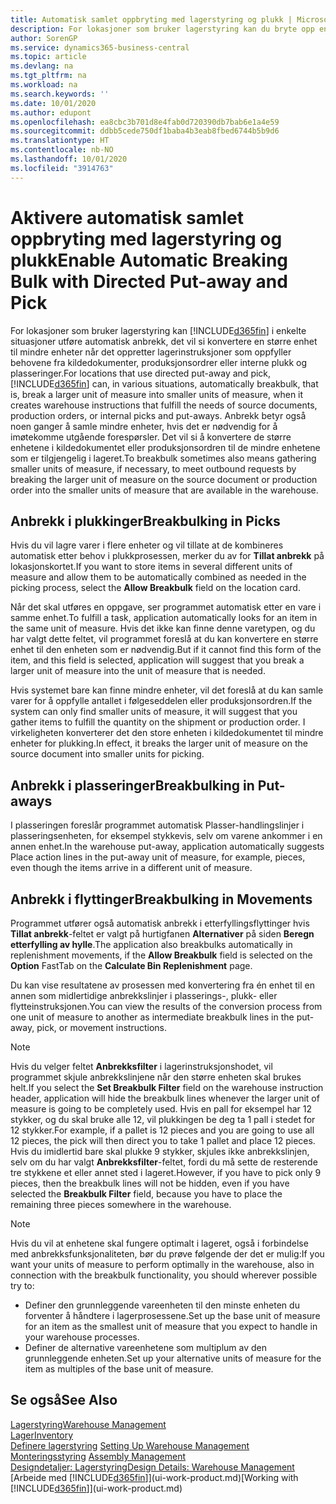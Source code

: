 ```yaml
---
title: Automatisk samlet oppbryting med lagerstyring og plukk | Microsoft-dokumentasjon
description: For lokasjoner som bruker lagerstyring kan du bryte opp en større enhet til mindre enheter når det oppretter lagerinstruksjoner som oppfyller behovene fra kildedokumenter, produksjonsordrer eller interne plukk og plasseringer.
author: SorenGP
ms.service: dynamics365-business-central
ms.topic: article
ms.devlang: na
ms.tgt_pltfrm: na
ms.workload: na
ms.search.keywords: ''
ms.date: 10/01/2020
ms.author: edupont
ms.openlocfilehash: ea8cbc3b701d8e4fab0d720390db7bab6e1a4e59
ms.sourcegitcommit: ddbb5cede750df1baba4b3eab8fbed6744b5b9d6
ms.translationtype: HT
ms.contentlocale: nb-NO
ms.lasthandoff: 10/01/2020
ms.locfileid: "3914763"
---
```

# <a name="enable-automatic-breaking-bulk-with-directed-put-away-and-pick"></a><span data-ttu-id="89e7a-103">Aktivere automatisk samlet oppbryting med lagerstyring og plukk</span><span class="sxs-lookup"><span data-stu-id="89e7a-103">Enable Automatic Breaking Bulk with Directed Put-away and Pick</span></span>
<span data-ttu-id="89e7a-104">For lokasjoner som bruker lagerstyring kan [!INCLUDE[d365fin](includes/d365fin_md.md)] i enkelte situasjoner utføre automatisk anbrekk, det vil si konvertere en større enhet til mindre enheter når det oppretter lagerinstruksjoner som oppfyller behovene fra kildedokumenter, produksjonsordrer eller interne plukk og plasseringer.</span><span class="sxs-lookup"><span data-stu-id="89e7a-104">For locations that use directed put-away and pick, [!INCLUDE[d365fin](includes/d365fin_md.md)] can, in various situations, automatically breakbulk, that is, break a larger unit of measure into smaller units of measure, when it creates warehouse instructions that fulfill the needs of source documents, production orders, or internal picks and put-aways.</span></span> <span data-ttu-id="89e7a-105">Anbrekk betyr også noen ganger å samle mindre enheter, hvis det er nødvendig for å imøtekomme utgående forespørsler. Det vil si å konvertere de større enhetene i kildedokumentet eller produksjonsordren til de mindre enhetene som er tilgjengelig i lageret.</span><span class="sxs-lookup"><span data-stu-id="89e7a-105">To breakbulk sometimes also means gathering smaller units of measure, if necessary, to meet outbound requests by breaking the larger unit of measure on the source document or production order into the smaller units of measure that are available in the warehouse.</span></span>   

## <a name="breakbulking-in-picks"></a><span data-ttu-id="89e7a-106">Anbrekk i plukkinger</span><span class="sxs-lookup"><span data-stu-id="89e7a-106">Breakbulking in Picks</span></span>  
<span data-ttu-id="89e7a-107">Hvis du vil lagre varer i flere enheter og vil tillate at de kombineres automatisk etter behov i plukkprosessen, merker du av for **Tillat anbrekk** på lokasjonskortet.</span><span class="sxs-lookup"><span data-stu-id="89e7a-107">If you want to store items in several different units of measure and allow them to be automatically combined as needed in the picking process, select the **Allow Breakbulk** field on the location card.</span></span>  

<span data-ttu-id="89e7a-108">Når det skal utføres en oppgave, ser programmet automatisk etter en vare i samme enhet.</span><span class="sxs-lookup"><span data-stu-id="89e7a-108">To fulfill a task, application automatically looks for an item in the same unit of measure.</span></span> <span data-ttu-id="89e7a-109">Hvis det ikke kan finne denne varetypen, og du har valgt dette feltet, vil programmet foreslå at du kan konvertere en større enhet til den enheten som er nødvendig.</span><span class="sxs-lookup"><span data-stu-id="89e7a-109">But if it cannot find this form of the item, and this field is selected, application will suggest that you break a larger unit of measure into the unit of measure that is needed.</span></span>  

<span data-ttu-id="89e7a-110">Hvis systemet bare kan finne mindre enheter, vil det foreslå at du kan samle varer for å oppfylle antallet i følgeseddelen eller produksjonsordren.</span><span class="sxs-lookup"><span data-stu-id="89e7a-110">If the system can only find smaller units of measure, it will suggest that you gather items to fulfill the quantity on the shipment or production order.</span></span> <span data-ttu-id="89e7a-111">I virkeligheten konverterer det den store enheten i kildedokumentet til mindre enheter for plukking.</span><span class="sxs-lookup"><span data-stu-id="89e7a-111">In effect, it breaks the larger unit of measure on the source document into smaller units for picking.</span></span>  

## <a name="breakbulking-in-put-aways"></a><span data-ttu-id="89e7a-112">Anbrekk i plasseringer</span><span class="sxs-lookup"><span data-stu-id="89e7a-112">Breakbulking in Put-aways</span></span>  
<span data-ttu-id="89e7a-113">I plasseringen foreslår programmet automatisk Plasser-handlingslinjer i plasseringsenheten, for eksempel stykkevis, selv om varene ankommer i en annen enhet.</span><span class="sxs-lookup"><span data-stu-id="89e7a-113">In the warehouse put-away, application automatically suggests Place action lines in the put-away unit of measure, for example, pieces, even though the items arrive in a different unit of measure.</span></span>  

## <a name="breakbulking-in-movements"></a><span data-ttu-id="89e7a-114">Anbrekk i flyttinger</span><span class="sxs-lookup"><span data-stu-id="89e7a-114">Breakbulking in Movements</span></span>  
<span data-ttu-id="89e7a-115">Programmet utfører også automatisk anbrekk i etterfyllingsflyttinger hvis **Tillat anbrekk**-feltet er valgt på hurtigfanen **Alternativer** på siden **Beregn etterfylling av hylle**.</span><span class="sxs-lookup"><span data-stu-id="89e7a-115">The application also breakbulks automatically in replenishment movements, if the **Allow Breakbulk** field is selected on the **Option** FastTab on the **Calculate Bin Replenishment** page.</span></span>  

<span data-ttu-id="89e7a-116">Du kan vise resultatene av prosessen med konvertering fra én enhet til en annen som midlertidige anbrekkslinjer i plasserings-, plukk- eller flytteinstruksjonen.</span><span class="sxs-lookup"><span data-stu-id="89e7a-116">You can view the results of the conversion process from one unit of measure to another as intermediate breakbulk lines in the put-away, pick, or movement instructions.</span></span>  

> [!NOTE]  
>  <span data-ttu-id="89e7a-117">Hvis du velger feltet **Anbrekksfilter** i lagerinstruksjonshodet, vil programmet skjule anbrekkslinjene når den større enheten skal brukes helt.</span><span class="sxs-lookup"><span data-stu-id="89e7a-117">If you select the **Set Breakbulk Filter** field on the warehouse instruction header, application will hide the breakbulk lines whenever the larger unit of measure is going to be completely used.</span></span> <span data-ttu-id="89e7a-118">Hvis en pall for eksempel har 12 stykker, og du skal bruke alle 12, vil plukkingen be deg ta 1 pall i stedet for 12 stykker.</span><span class="sxs-lookup"><span data-stu-id="89e7a-118">For example, if a pallet is 12 pieces and you are going to use all 12 pieces, the pick will then direct you to take 1 pallet and place 12 pieces.</span></span> <span data-ttu-id="89e7a-119">Hvis du imidlertid bare skal plukke 9 stykker, skjules ikke anbrekkslinjen, selv om du har valgt **Anbrekksfilter**-feltet, fordi du må sette de resterende tre stykkene et eller annet sted i lageret.</span><span class="sxs-lookup"><span data-stu-id="89e7a-119">However, if you have to pick only 9 pieces, then the breakbulk lines will not be hidden, even if you have selected the **Breakbulk Filter** field, because you have to place the remaining three pieces somewhere in the warehouse.</span></span>  

> [!NOTE]  
>  <span data-ttu-id="89e7a-120">Hvis du vil at enhetene skal fungere optimalt i lageret, også i forbindelse med anbrekksfunksjonaliteten, bør du prøve følgende der det er mulig:</span><span class="sxs-lookup"><span data-stu-id="89e7a-120">If you want your units of measure to perform optimally in the warehouse, also in connection with the breakbulk functionality, you should wherever possible try to:</span></span>  
>   
> - <span data-ttu-id="89e7a-121">Definer den grunnleggende vareenheten til den minste enheten du forventer å håndtere i lagerprosessene.</span><span class="sxs-lookup"><span data-stu-id="89e7a-121">Set up the base unit of measure for an item as the smallest unit of measure that you expect to handle in your warehouse processes.</span></span>  
> - <span data-ttu-id="89e7a-122">Definer de alternative vareenhetene som multiplum av den grunnleggende enheten.</span><span class="sxs-lookup"><span data-stu-id="89e7a-122">Set up your alternative units of measure for the item as multiples of the base unit of measure.</span></span>  

## <a name="see-also"></a><span data-ttu-id="89e7a-123">Se også</span><span class="sxs-lookup"><span data-stu-id="89e7a-123">See Also</span></span>  
[<span data-ttu-id="89e7a-124">Lagerstyring</span><span class="sxs-lookup"><span data-stu-id="89e7a-124">Warehouse Management</span></span>](warehouse-manage-warehouse.md)  
[<span data-ttu-id="89e7a-125">Lager</span><span class="sxs-lookup"><span data-stu-id="89e7a-125">Inventory</span></span>](inventory-manage-inventory.md)  
<span data-ttu-id="89e7a-126">[Definere lagerstyring](warehouse-setup-warehouse.md)   </span><span class="sxs-lookup"><span data-stu-id="89e7a-126">[Setting Up Warehouse Management](warehouse-setup-warehouse.md)   </span></span>  
<span data-ttu-id="89e7a-127">[Monteringsstyring](assembly-assemble-items.md)  </span><span class="sxs-lookup"><span data-stu-id="89e7a-127">[Assembly Management](assembly-assemble-items.md)  </span></span>  
[<span data-ttu-id="89e7a-128">Designdetaljer: Lagerstyring</span><span class="sxs-lookup"><span data-stu-id="89e7a-128">Design Details: Warehouse Management</span></span>](design-details-warehouse-management.md)  
<span data-ttu-id="89e7a-129">[Arbeide med [!INCLUDE[d365fin](includes/d365fin_md.md)]](ui-work-product.md)</span><span class="sxs-lookup"><span data-stu-id="89e7a-129">[Working with [!INCLUDE[d365fin](includes/d365fin_md.md)]](ui-work-product.md)</span></span>  
